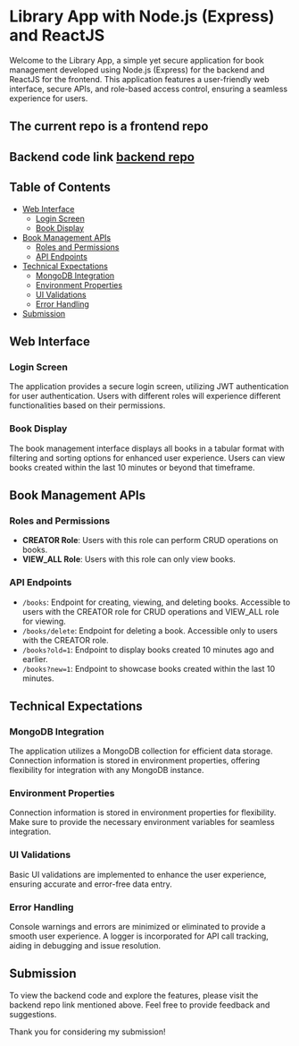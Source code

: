 # Library App with Node.js (Express) and ReactJS

Welcome to the Library App, a simple yet secure application for book management developed using Node.js (Express) for the backend and ReactJS for the frontend. This application features a user-friendly web interface, secure APIs, and role-based access control, ensuring a seamless experience for users.

## The current repo is a frontend repo
## Backend code link [backend repo](https://github.com/vinit-churi/library_management_system-backend)

## Table of Contents

- [Web Interface](#web-interface)
  - [Login Screen](#login-screen)
  - [Book Display](#book-display)
- [Book Management APIs](#book-management-apis)
  - [Roles and Permissions](#roles-and-permissions)
  - [API Endpoints](#api-endpoints)
- [Technical Expectations](#technical-expectations)
  - [MongoDB Integration](#mongodb-integration)
  - [Environment Properties](#environment-properties)
  - [UI Validations](#ui-validations)
  - [Error Handling](#error-handling)
- [Submission](#submission)

## Web Interface

### Login Screen

The application provides a secure login screen, utilizing JWT authentication for user authentication. Users with different roles will experience different functionalities based on their permissions.

### Book Display

The book management interface displays all books in a tabular format with filtering and sorting options for enhanced user experience. Users can view books created within the last 10 minutes or beyond that timeframe.

## Book Management APIs

### Roles and Permissions

- **CREATOR Role**: Users with this role can perform CRUD operations on books.
- **VIEW_ALL Role**: Users with this role can only view books.

### API Endpoints

- `/books`: Endpoint for creating, viewing, and deleting books. Accessible to users with the CREATOR role for CRUD operations and VIEW_ALL role for viewing.
- `/books/delete`: Endpoint for deleting a book. Accessible only to users with the CREATOR role.
- `/books?old=1`: Endpoint to display books created 10 minutes ago and earlier.
- `/books?new=1`: Endpoint to showcase books created within the last 10 minutes.

## Technical Expectations

### MongoDB Integration

The application utilizes a MongoDB collection for efficient data storage. Connection information is stored in environment properties, offering flexibility for integration with any MongoDB instance.

### Environment Properties

Connection information is stored in environment properties for flexibility. Make sure to provide the necessary environment variables for seamless integration.

### UI Validations

Basic UI validations are implemented to enhance the user experience, ensuring accurate and error-free data entry.

### Error Handling

Console warnings and errors are minimized or eliminated to provide a smooth user experience. A logger is incorporated for API call tracking, aiding in debugging and issue resolution.

## Submission

To view the backend code and explore the features, please visit the backend repo link mentioned above. Feel free to provide feedback and suggestions.

Thank you for considering my submission!
